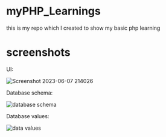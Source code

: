 # myPHP_Learnings
this is my repo which I created to show my basic php learning 


# screenshots

UI: 

![Screenshot 2023-06-07 214026](https://github.com/Shevaitverma/myPHP_Learnings/assets/54855567/8b999cca-4526-4f71-a42f-c4cb6f912400)

Database schema: 

![database schema](https://github.com/Shevaitverma/myPHP_Learnings/assets/54855567/d1490210-8e4e-4541-8943-d80d79bea8a9)


Database values:

![data values](https://github.com/Shevaitverma/myPHP_Learnings/assets/54855567/8f762479-e7e0-42c1-8076-80b8bdc8e804)
